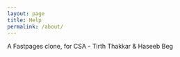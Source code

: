 ```yaml
---
layout: page
title: Help
permalink: /about/
---
```


A Fastpages clone, for CSA - Tirth Thakkar & Haseeb Beg


